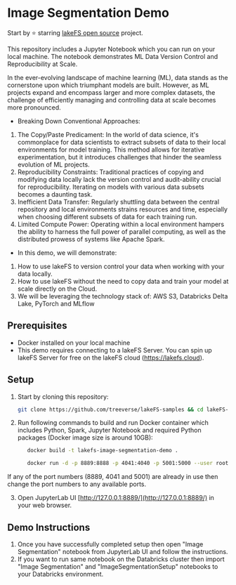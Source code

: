 # Image Segmentation Demo

Start by ⭐️ starring [lakeFS open source](https://go.lakefs.io/oreilly-course) project.

This repository includes a Jupyter Notebook which you can run on your local machine. The notebook demonstrates ML Data Version Control and Reproducibility at Scale.

In the ever-evolving landscape of machine learning (ML), data stands as the cornerstone upon which triumphant models are built. However, as ML projects expand and encompass larger and more complex datasets, the challenge of efficiently managing and controlling data at scale becomes more pronounced.

* Breaking Down Conventional Approaches:
1. The Copy/Paste Predicament: In the world of data science, it's commonplace for data scientists to extract subsets of data to their local environments for model training. This method allows for iterative experimentation, but it introduces challenges that hinder the seamless evolution of ML projects.
2. Reproducibility Constraints: Traditional practices of copying and modifying data locally lack the version control and audit-ability crucial for reproducibility. Iterating on models with various data subsets becomes a daunting task.
3. Inefficient Data Transfer: Regularly shuttling data between the central repository and local environments strains resources and time, especially when choosing different subsets of data for each training run.
4. Limited Compute Power: Operating within a local environment hampers the ability to harness the full power of parallel computing, as well as the distributed prowess of systems like Apache Spark.

* In this demo, we will demonstrate:
1. How to use lakeFS to version control your data when working with your data locally.
2. How to use lakeFS without the need to copy data and train your model at scale directly on the Cloud.
3. We will be leveraging the technology stack of: AWS S3, Databricks Delta Lake, PyTorch and MLflow


## Prerequisites
* Docker installed on your local machine
* This demo requires connecting to a lakeFS Server. You can spin up lakeFS Server for free on the lakeFS cloud (https://lakefs.cloud). 

## Setup

1. Start by cloning this repository:

   ```bash
   git clone https://github.com/treeverse/lakeFS-samples && cd lakeFS-samples/01_standalone_examples/image-segmentation
   ```

2. Run following commands to build and run Docker container which includes Python, Spark, Jupyter Notebook and required Python packages (Docker image size is around 10GB):

   ```bash
      docker build -t lakefs-image-segmentation-demo .

      docker run -d -p 8889:8888 -p 4041:4040 -p 5001:5000 --user root -e GRANT_SUDO=yes -v $PWD:/home/jovyan -v $PWD/jupyter_notebook_config.py:/home/jovyan/.jupyter/jupyter_notebook_config.py --name lakefs-image-segmentation-demo lakefs-image-segmentation-demo
   ```

If any of the port numbers (8889, 4041 and 5001) are already in use then change the port numbers to any available ports.

3. Open JupyterLab UI [http://127.0.0.1:8889/](http://127.0.0.1:8889/) in your web browser.

## Demo Instructions

1. Once you have successfully completed setup then open "Image Segmentation" notebook from JupyterLab UI and follow the instructions.
2. If you want to run same notebook on the Databricks cluster then import "Image Segmentation" and "ImageSegmentationSetup" notebooks to your Databricks environment.

